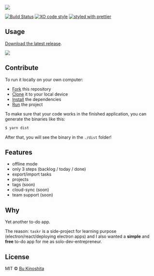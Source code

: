 ![](https://github.com/bukinoshita/taskr/blob/master/media/banner.png)

[![Build Status](https://travis-ci.org/bukinoshita/taskr.svg)](https://travis-ci.org/bukinoshita/taskr)
[![XO code style](https://img.shields.io/badge/code_style-XO-5ed9c7.svg)](https://github.com/sindresorhus/xo)
[![styled with prettier](https://img.shields.io/badge/styled_with-prettier-ff69b4.svg)](https://github.com/prettier/prettier)

## Usage

[Download the latest release](https://taskr.now.sh/download).

<a href="https://www.producthunt.com/posts/taskr">
  <img src="https://github.com/bukinoshita/taskr/blob/master/media/ph.png"/>
</a>

## Contribute

To run it locally on your own computer:

* [Fork](https://help.github.com/articles/fork-a-repo/) this repository
* [Clone](https://help.github.com/articles/cloning-a-repository/) it to your
  local device
* [Install](https://yarnpkg.com/en/docs/cli/install) the dependencies
* [Run](https://github.com/bukinoshita/taskr/blob/master/package.json#L10) the
  project

To make sure that your code works in the finished application, you can generate
the binaries like this:

```bash
$ yarn dist
```

After that, you will see the binary in the `./dist` folder!

## Features

* offline mode
* only 3 steps (backlog / today / done)
* export/import tasks
* projects
* tags (soon)
* cloud-sync (soon)
* team support (soon)

## Why

Yet another to-do app.

The reason: `taskr` is a side-project for learning purpose
(electron/react/deploying electron apps) and I also wanted a **simple** and
**free** to-do app for me as solo-dev-entrepreneur.

## License

MIT © [Bu Kinoshita](https://bukinoshita.io)
